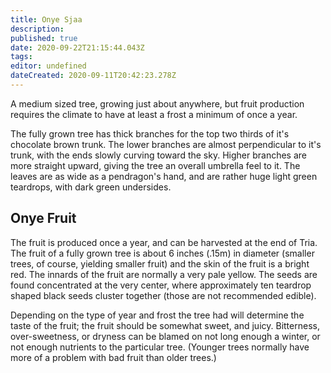 ```yaml
---
title: Onye Sjaa
description: 
published: true
date: 2020-09-22T21:15:44.043Z
tags: 
editor: undefined
dateCreated: 2020-09-11T20:42:23.278Z
---
```


A medium sized tree, growing just about anywhere, but fruit production requires the climate to have at least a frost a minimum of once a year.

The fully grown tree has thick branches for the top two thirds of it's chocolate brown trunk. The lower branches are almost perpendicular to it's trunk, with the ends slowly curving toward the sky. Higher branches are more straight upward, giving the tree an overall umbrella feel to it. The leaves are as wide as a pendragon's hand, and are rather huge light green teardrops, with dark green undersides.

Onye Fruit
----------

The fruit is produced once a year, and can be harvested at the end of Tria. The fruit of a fully grown tree is about 6 inches (.15m) in diameter (smaller trees, of course, yielding smaller fruit) and the skin of the fruit is a bright red. The innards of the fruit are normally a very pale yellow. The seeds are found concentrated at the very center, where approximately ten teardrop shaped black seeds cluster together (those are not recommended edible).

Depending on the type of year and frost the tree had will determine the taste of the fruit; the fruit should be somewhat sweet, and juicy. Bitterness, over-sweetness, or dryness can be blamed on not long enough a winter, or not enough nutrients to the particular tree. (Younger trees normally have more of a problem with bad fruit than older trees.)